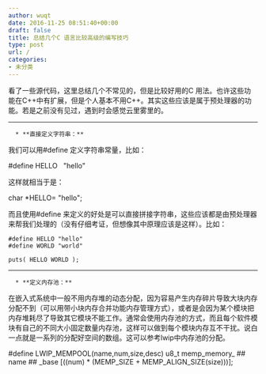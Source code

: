```yaml
---
author: wuqt
date: 2016-11-25 08:51:40+00:00
draft: false
title: 总结几个C 语言比较高级的编写技巧
type: post
url: /
categories:
- 未分类
---
```


看了一些源代码，这里总结几个不常见的，但是比较好用的C 用法。也许这些功能在C++中有扩展，但是个人基本不用C++。其实这些应该是属于预处理器的功能。若是之前没有见过，遇到时会感觉云里雾里的。



* * *






 	  * **直接定义字符串：**

我们可以用#define 定义字符串常量，比如：

#define HELLO   "hello"

这样就相当于是：

char *HELLO= "hello";

而且使用#define 来定义的好处是可以直接拼接字符串，这些应该都是由预处理器来帮我们处理的（没有仔细考证，但想像其中原理应该是这样）。比如：

    
    #define HELLO "hello"
    #define WORLD "world"
    
    puts( HELLO WORLD );





* * *






 	  * **定义内存池：**

在嵌入式系统中一般不用内存堆的动态分配，因为容易产生内存碎片导致大块内存分配不到（可以用带小块内存合并功能内存管理方式），或者是会因为某个模块把内存堆耗尽了导致其它模块不能工作。通常会使用内存池的方式，而且每个软件模块有自己的不同大小固定数量内存池，这样可以做到每个模块内存互不干扰。说白一点就是一系列的分配好空间的数组。这可以参考lwip中内存池的分配。

#define LWIP_MEMPOOL(name,num,size,desc) u8_t memp_memory_ ## name ## _base [((num) * (MEMP_SIZE + MEMP_ALIGN_SIZE(size)))];


